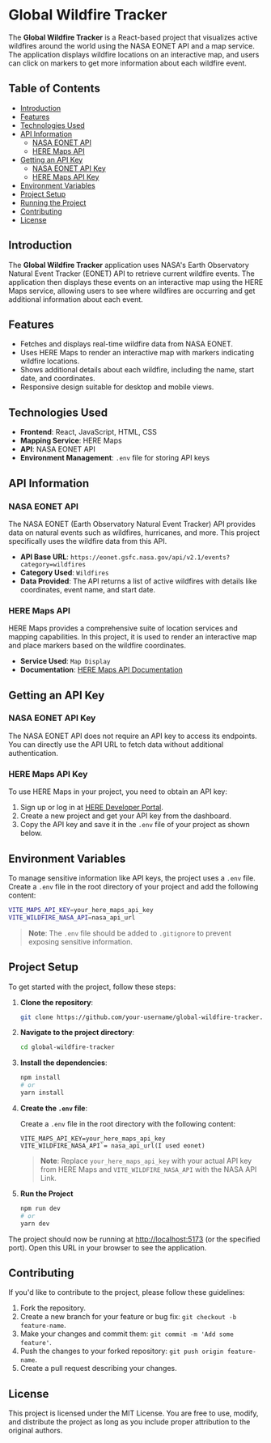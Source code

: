 # Global Wildfire Tracker

The **Global Wildfire Tracker** is a React-based project that visualizes active wildfires around the world using the NASA EONET API and a map service. The application displays wildfire locations on an interactive map, and users can click on markers to get more information about each wildfire event.

## Table of Contents

- [Introduction](#introduction)
- [Features](#features)
- [Technologies Used](#technologies-used)
- [API Information](#api-information)
  - [NASA EONET API](#nasa-eonet-api)
  - [HERE Maps API](#here-maps-api)
- [Getting an API Key](#getting-an-api-key)
  - [NASA EONET API Key](#nasa-eonet-api-key)
  - [HERE Maps API Key](#here-maps-api-key)
- [Environment Variables](#environment-variables)
- [Project Setup](#project-setup)
- [Running the Project](#running-the-project)
- [Contributing](#contributing)
- [License](#license)

## Introduction

The **Global Wildfire Tracker** application uses NASA's Earth Observatory Natural Event Tracker (EONET) API to retrieve current wildfire events. The application then displays these events on an interactive map using the HERE Maps service, allowing users to see where wildfires are occurring and get additional information about each event.

## Features

- Fetches and displays real-time wildfire data from NASA EONET.
- Uses HERE Maps to render an interactive map with markers indicating wildfire locations.
- Shows additional details about each wildfire, including the name, start date, and coordinates.
- Responsive design suitable for desktop and mobile views.

## Technologies Used

- **Frontend**: React, JavaScript, HTML, CSS
- **Mapping Service**: HERE Maps
- **API**: NASA EONET API
- **Environment Management**: `.env` file for storing API keys

## API Information

### NASA EONET API

The NASA EONET (Earth Observatory Natural Event Tracker) API provides data on natural events such as wildfires, hurricanes, and more. This project specifically uses the wildfire data from this API.

- **API Base URL**: `https://eonet.gsfc.nasa.gov/api/v2.1/events?category=wildfires`
- **Category Used**: `Wildfires`
- **Data Provided**: The API returns a list of active wildfires with details like coordinates, event name, and start date.

### HERE Maps API

HERE Maps provides a comprehensive suite of location services and mapping capabilities. In this project, it is used to render an interactive map and place markers based on the wildfire coordinates.

- **Service Used**: `Map Display`
- **Documentation**: [HERE Maps API Documentation](https://www.here.com/docs/bundle/maps-api-for-javascript-developer-guide/page/README.html)

## Getting an API Key

### NASA EONET API Key

The NASA EONET API does not require an API key to access its endpoints. You can directly use the API URL to fetch data without additional authentication.

### HERE Maps API Key

To use HERE Maps in your project, you need to obtain an API key:

1. Sign up or log in at [HERE Developer Portal](https://platform.here.com/portal/).
2. Create a new project and get your API key from the dashboard.
3. Copy the API key and save it in the `.env` file of your project as shown below.

## Environment Variables

To manage sensitive information like API keys, the project uses a `.env` file. Create a `.env` file in the root directory of your project and add the following content:

```bash
VITE_MAPS_API_KEY=your_here_maps_api_key
VITE_WILDFIRE_NASA_API=nasa_api_url
```

> **Note**: The `.env` file should be added to `.gitignore` to prevent exposing sensitive information.

## Project Setup

To get started with the project, follow these steps:

1. **Clone the repository**:

   ```bash
   git clone https://github.com/your-username/global-wildfire-tracker.git
   ```

2. **Navigate to the project directory**:

   ```bash
   cd global-wildfire-tracker
   ```

3. **Install the dependencies**:

   ```bash
   npm install
   # or
   yarn install
   ```

4. **Create the `.env` file**:

   Create a `.env` file in the root directory with the following content:

   ```plaintext
   VITE_MAPS_API_KEY=your_here_maps_api_key
   VITE_WILDFIRE_NASA_API`= nasa_api_url(I used eonet)
   ```

   > **Note**: Replace `your_here_maps_api_key` with your actual API key from HERE Maps and `VITE_WILDFIRE_NASA_API` with the NASA API Link.

5. **Run the Project**
   ```bash
   npm run dev
   # or
   yarn dev
   ```


The project should now be running at [http://localhost:5173](http://localhost:5173) (or the specified port). Open this URL in your browser to see the application.

## Contributing

If you'd like to contribute to the project, please follow these guidelines:

1. Fork the repository.
2. Create a new branch for your feature or bug fix: `git checkout -b feature-name`.
3. Make your changes and commit them: `git commit -m 'Add some feature'`.
4. Push the changes to your forked repository: `git push origin feature-name`.
5. Create a pull request describing your changes.

## License

This project is licensed under the MIT License. You are free to use, modify, and distribute the project as long as you include proper attribution to the original authors.
